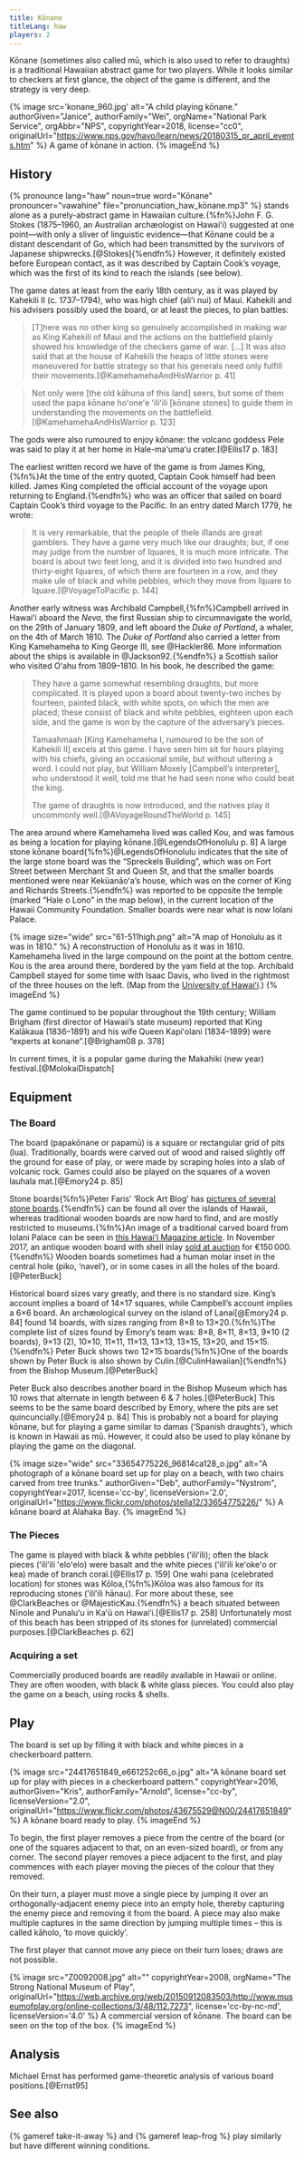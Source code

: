 ```yaml
---
title: Kōnane
titleLang: haw
players: 2
---
```


<p class="lead"><span class="noun" lang="haw">Kōnane</span> (sometimes also called <span
lang="haw">mū</span>, which is also used to refer to draughts) is a traditional
Hawaiian abstract game for two players. While it looks similar to checkers at
first glance, the object of the game is different, and the strategy is very
deep.</p>

<!-- excerpt -->

{% image 
    src='konane_960.jpg'
    alt="A child playing kōnane."
    authorGiven="Janice", authorFamily="Wei",
    orgName="National Park Service", orgAbbr="NPS",
    copyrightYear=2018,
    license="cc0",
    originalUrl="https://www.nps.gov/havo/learn/news/20180315_pr_april_events.htm" %}
A game of <span lang="haw">kōnane</span> in action.
{% imageEnd %}

## History

{% pronounce lang="haw" noun=true word="Kōnane" pronouncer="vawahine"
file="pronunciation_haw_kōnane.mp3" %} stands alone as a purely-abstract game in
Hawaiian culture.{%fn%}John F. G. Stokes (1875–1960, an Australian archæologist
on <span class="noun" lang="haw">Hawaiʻi</span>) suggested at one point—with
only a sliver of linguistic evidence—that <span class="noun"
lang="haw">Kōnane</span> could be a distant descendant of Go, which had been
transmitted by the survivors of Japanese shipwrecks.[@Stokes]{%endfn%}  However,
it definitely existed before European contact, as it was described by Captain
Cook’s voyage, which was the first of its kind to reach the islands (see below).

The game dates at least from the early 18th century, as it was played by
Kahekili II (c. 1737–1794), who was high chief (<span lang="haw">aliʻi
nui</span>) of Maui. Kahekili and his advisers possibly used the board, or at
least the pieces, to plan battles:

> [T]here was no other king so genuinely accomplished in making war as King
> Kahekili of Maui and the actions on the battlefield plainly showed his
> knowledge of the checkers game of war. […] It was also said that at the house
> of Kahekili the heaps of little stones were maneuvered for battle strategy so
> that his generals need only fulfill their movements.[@KamehamehaAndHisWarrior
> p. 41]

> Not only were [the old <span lang="haw">kāhuna</span> of this land] seers, but
> some of them used the <span lang="haw">papa kōnane hoʻoneʻe ʻiliʻili</span>
> [<span lang="haw">kōnane</span> stones] to guide them in understanding the
> movements on the battlefield.[@KamehamehaAndHisWarrior p. 123]

The gods were also rumoured to enjoy <span lang="haw">kōnane</span>: the volcano
goddess <span class="noun" lang="haw">Pele</span> was said to play it at her home in <span class="noun"
lang="haw">Hale-maʻumaʻu</span> crater.[@Ellis17 p. 183]

The earliest written record we have of the game is from James King,{%fn%}At the
time of the entry quoted, Captain Cook himself had been killed. James King
completed the official account of the voyage upon returning to England.{%endfn%}
who was an officer that sailed on board Captain Cook’s third voyage to the
Pacific.  In an entry dated March 1779, he wrote:

> It is very remarkable, that the people of theſe iſlands are great gamblers.
> They have a game very much like our draughts; but, if one may judge from the
> number of ſquares, it is much more intricate. The board is about two feet
> long, and it is divided into two hundred and thirty-eight ſquares, of which
> there are fourteen in a row, and they make uſe of black and white pebbles,
> which they move from ſquare to ſquare.[@VoyageToPacific p. 144]</p>

Another early witness was Archibald Campbell,{%fn%}Campbell arrived in <span class="noun"
lang="haw">Hawaiʻi</span> aboard the <em>Neva</em>, the first Russian ship to
circumnavigate the world, on the 29th of January 1809, and left aboard the
<em>Duke of Portland</em>, a whaler, on the 4th of March 1810. The <em>Duke of
Portland</em> also carried a letter from King Kamehameha to King George III, see
@Hackler86. More information about the ships is available in
@Jackson92.{%endfn%} a Scottish sailor who visited Oʻahu from
1809–1810. In his book, he described the game:

> They have a game somewhat resembling draughts, but more complicated. It is
> played upon a board about twenty-two inches by fourteen, painted black, with
> white spots, on which the men are placed; these consist of black and white
> pebbles, eighteen upon each side, and the game is won by the capture of the
> adversary’s pieces.
> 
> Tamaahmaah [King Kamehameha I, rumoured to be the son of Kahekili II] excels
> at this game. I have seen him sit for hours playing with his chiefs, giving an
> occasional smile, but without uttering a word. I could not play, but William
> Moxely [Campbell’s interpreter], who understood it well, told me that he had
> seen none who could beat the king.
>
> The game of draughts is now introduced, and the natives play it uncommonly
> well.[@AVoyageRoundTheWorld p. 145]

The area around where Kamehameha lived was called Kou, and was famous as being a
location for playing <span lang="haw">kōnane</span>.[@LegendsOfHonolulu p. 8] A
large stone <span lang="haw">kōnane</span> board{%fn%}@LegendsOfHonolulu
indicates that the site of the large stone board was the “Spreckels Building”,
which was on Fort Street between Merchant St and Queen St, and that the smaller
boards mentioned were near <span class="noun" lang="haw">Kekūanāoʻa</span>’s house, which was
on the corner of King and Richards Streets.{%endfn%} was reported to be opposite
the temple (marked “Hale o Lono” in the map below), in the current location of
the Hawaii Community Foundation. Smaller boards were near what is now Iolani
Palace.

{% image 
  size="wide"
  src="61-511high.png"
  alt="A map of Honolulu as it was in 1810." %}
A reconstruction of Honolulu as it was in 1810. Kamehameha lived in the large
compound on the point at the bottom centre. Kou is the area around there,
bordered by the yam field at the top. Archibald Campbell stayed for some time
with Isaac Davis, who lived in the rightmost of the three houses on the left.
(Map from the [University of <span class="noun"
lang="haw">Hawaiʻi</span>](https://digicoll.manoa.hawaii.edu/savedmaps/Pages/viewtext.php?s=browse&amp;tid=61&amp;route=browseby.php&amp;by=newest).)
{% imageEnd %}

The game continued to be popular throughout the 19th century; William Brigham
(first director of Hawaii’s state museum) reported that King <span class="noun"
lang="haw">Kalākaua</span> (1836–1891) and his wife Queen <span class="noun"
lang="haw">Kapiʻolani</span> (1834–1899) were “experts at konane”.[@Brigham08 p.
378]

In current times, it is a popular game during the <span class="noun" lang="haw">Makahiki</span> (new year)
festival.[@MolokaiDispatch]

## Equipment

### The Board

The board (<span lang="haw">papakōnane</span> or <span lang="haw">papamū</span>)
is a square or rectangular grid of pits (<span lang="haw">lua</span>).
Traditionally, boards were carved out of wood and raised slightly off the ground
for ease of play, or were made by scraping holes into a slab of volcanic rock.
Games could also be played on the squares of a woven <span
lang="haw">lauhala</span> mat.[@Emory24 p. 85]

Stone boards{%fn%}Peter Faris’ ‘Rock Art Blog’ has [pictures of several stone
boards](https://rockartblog.blogspot.com/2013/01/hawaiian-rock-art-konane-game-boards.html).{%endfn%}
can be found all over the islands of Hawaii, whereas traditional wooden boards
are now hard to find, and are mostly restricted to museums.{%fn%}An image of a
traditional carved board from <span class="noun" lang="haw">Iolani</span>
Palace can be seen in [this Hawaiʻi Magazine
article](https://www.hawaiimagazine.com/content/see-iolani-palaces-hidden-relics-once-belonged-hawaiian-royalty).
In November 2017, an antique wooden board with shell inlay [sold at
auction](https://www.christies.com/lotfinder/lot_details.aspx?intObjectID=6105340&amp;lid=1)
for €150 000.{%endfn%} Wooden boards sometimes had a human molar inset in the
central hole (<span lang="haw">piko</span>, ‘navel’), or in some cases in all
the holes of the board.[@PeterBuck]

Historical board sizes vary greatly, and there is no standard size. King’s
account implies a board of 14×17 squares, while Campbell’s account implies a 6×6
board. An archæological survey on the island of Lanai[@Emory24 p. 84] found 14
boards, with sizes ranging from 8×8 to 13×20.{%fn%}The complete list of sizes
found by Emory’s team was: 8×8, 8×11, 8×13, 9×10 (2 boards), 9×13 (2), 10×10,
11×11, 11×13, 13×13, 13×15, 13×20, and 15×15.{%endfn%} Peter Buck shows two
12×15 boards{%fn%}One of the boards shown by Peter Buck is also shown by
Culin.[@CulinHawaiian]{%endfn%} from the Bishop Museum.[@PeterBuck]

Peter Buck also describes another board in the Bishop Museum which has 10 rows
that alternate in length between 6 &amp; 7 holes.[@PeterBuck] This seems to be
the same board described by Emory, where the pits are set
quincuncially.[@Emory24 p. 84] This is probably not a board for playing <span
lang="haw">kōnane</span>, but for playing a game similar to <span
lang="es">damas</span> (‘Spanish draughts’), which is known in Hawaii as <span
lang="haw">mū</span>. However, it could also be used to play <span
lang="haw">kōnane</span> by playing the game on the diagonal.

{% image 
    size="wide"
    src="33654775226_96814ca128_o.jpg"
    alt="A photograph of a kōnane board set up for play on a beach, with two chairs carved from tree trunks."
    authorGiven="Deb", authorFamily="Nystrom",
    copyrightYear=2017,
    license='cc-by',
    licenseVersion='2.0',
    originalUrl="https://www.flickr.com/photos/stella12/33654775226/" %}
A <span lang="haw">kōnane</span> board at Alahaka Bay.
{% imageEnd %}

### The Pieces

The game is played with black &amp; white pebbles (<span
lang="haw">ʻiliʻili</span>); often the black pieces (<span lang="haw">ʻiliʻili
ʻeloʻelo</span>) were basalt and the white pieces (<span lang="haw">ʻiliʻili
keʻokeʻo</span> or <span lang="haw">kea</span>) made of branch coral.[@Ellis17
p. 159] One <span lang="haw">wahi pana</span> (celebrated location) for stones
was Kōloa,{%fn%}<span class="noun" lang="haw">Kōloa</span> was also famous for its
reproducing stones (<span lang="haw">ʻiliʻili hānau</span>). For more about
these, see @ClarkBeaches or @MajesticKau.{%endfn%} a beach situated between
Nīnole and Punaluʻu in Kaʻū on Hawaiʻi.[@Ellis17 p. 258] Unfortunately most of
this beach has been stripped of its stones for (unrelated) commercial
purposes.[@ClarkBeaches p. 62] 

### Acquiring a set

Commercially produced boards are readily available in Hawaii or online. They are
often wooden, with black &amp; white glass pieces. You could also play the game
on a beach, using rocks &amp; shells.

## Play

The board is set up by filling it with black and white pieces in a checkerboard pattern.

{% image 
  src="24417651849_e661252c66_o.jpg"
  alt="A kōnane board set up for play with pieces in a checkerboard pattern."
    copyrightYear=2016,
    authorGiven="Kris", authorFamily="Arnold",
    license="cc-by",
    licenseVersion="2.0",
    originalUrl="https://www.flickr.com/photos/43675529@N00/24417651849" %}
A <span lang="haw">kōnane</span> board ready to play.
{% imageEnd %}

To begin, the first player removes a piece from the centre of the board (or one
of the squares adjacent to that, on an even-sized board), or from any corner.
The second player removes a piece adjacent to the first, and play commences with
each player moving the pieces of the colour that they removed.

On their turn, a player must move a single piece by jumping it over an
orthogonally-adjacent enemy piece into an empty hole, thereby capturing the
enemy piece and removing it from the board. A piece may also make multiple
captures in the same direction by jumping multiple times – this is called <span
lang="haw">kāholo</span>, ‘to move quickly’.

The first player that cannot move any piece on their turn loses; draws are not
possible.

{% image 
  src="Z0092008.jpg"
  alt=""
    copyrightYear=2008,
    orgName="The Strong National Museum of Play",
    originalUrl="https://web.archive.org/web/20150912083503/http://www.museumofplay.org/online-collections/3/48/112.7273",
    license='cc-by-nc-nd',
    licenseVersion='4.0' %}
A commercial version of <span lang="haw">kōnane</span>. The board can be seen on the top of the box.
{% imageEnd %}

## Analysis

Michael Ernst has performed game-theoretic analysis of various board positions.[@Ernst95]

## See also

{% gameref take-it-away %} and {% gameref leap-frog %} play similarly but have different winning conditions.

<!-- https://totakeresponsibility.blogspot.com/search/label/Konane -->
